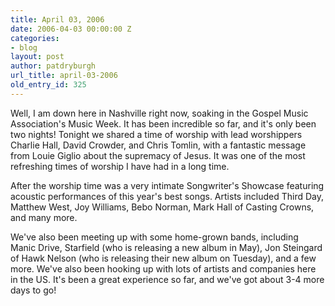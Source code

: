 ```yaml
---
title: April 03, 2006
date: 2006-04-03 00:00:00 Z
categories:
- blog
layout: post
author: patdryburgh
url_title: april-03-2006
old_entry_id: 325
---
```


Well, I am down here in Nashville right now, soaking in the Gospel Music Association's Music Week.  It has been incredible so far, and it's only been two nights!  Tonight we shared a time of worship with lead worshippers Charlie Hall, David Crowder, and Chris Tomlin, with a fantastic message from Louie Giglio about the supremacy of Jesus.  It was one of the most refreshing times of worship I have had in a long time. 

After the worship time was a very intimate Songwriter's Showcase featuring acoustic performances of this year's best songs.  Artists included Third Day, Matthew West, Joy Williams, Bebo Norman, Mark Hall of Casting Crowns, and many more.

We've also been meeting up with some home-grown bands, including Manic Drive, Starfield (who is releasing a new album in May), Jon Steingard of Hawk Nelson (who is releasing their new album on Tuesday), and a few more.  We've also been hooking up with lots of artists and companies here in the US.  It's been a great experience so far, and we've got about 3-4 more days to go!